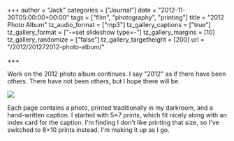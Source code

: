 +++
author = "Jack"
categories = ["Journal"]
date = "2012-11-30T05:00:00+00:00"
tags = ["film", "photography", "printing"]
title = "2012 Photo Album"
tz_audio_format = ["mp3"]
tz_gallery_captions = ["true"]
tz_gallery_format = ["-=set slideshow type=-"]
tz_gallery_margins = [10]
tz_gallery_randomize = ["false"]
tz_gallery_targetheight = [200]
url = "/2012/201272012-photo-album/"

+++

Work on the 2012 photo album continues. I say "2012" as if there have been others. There have not been others, but I hope there will be.

![][1]

Each page contains a photo, printed traditionally in my darkroom, and a hand-written caption. I started with 5&#215;7 prints, which fit nicely along with an index card for the caption. I'm finding I don't like printing that size, so I've switched to 8&#215;10 prints instead. I'm making it up as I go.

 [1]: /img/2012/07/20120721_924V9586.jpg